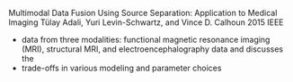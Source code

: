 Multimodal Data Fusion Using Source Separation: Application to Medical Imaging
Tülay Adali, Yuri Levin-Schwartz, and Vince D. Calhoun
2015 IEEE

* data from three modalities: functional magnetic resonance imaging (MRI),
  structural MRI, and electroencephalography data and discusses the
* trade-offs in various modeling and parameter choices
